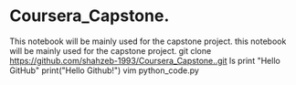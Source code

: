 # Coursera_Capstone.
This notebook will be mainly used for the capstone project.
this notebook will be mainly used for the capstone project.
git clone https://github.com/shahzeb-1993/Coursera_Capstone..git
ls
print "Hello GitHub"
print("Hello Github!")
vim python_code.py
